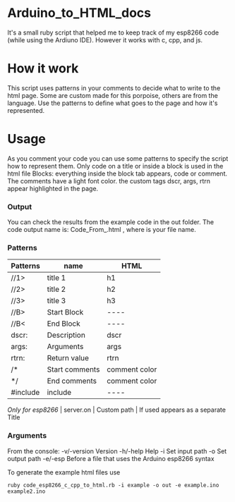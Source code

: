 # Arduino_to_HTML_docs
It's a small ruby script that helped me to keep track of my esp8266 code (while using the Ardiuno IDE).
However it works with c, cpp, and js.

# How it work
This script uses patterns in your comments to decide what to write to the html page. Some are custom made for this porpoise, others are from the language.
Use the patterns to define what goes to the page and how it's represented.

# Usage
As you comment your code you can use some patterns to specify the script how to represent them.
Only code on a title or inside a block is used in the html file
Blocks: everything inside the block tab appears, code or comment. The comments have a light font color.
the custom tags dscr, args, rtrn appear highlighted in the page.   

### Output
You can check the results from the example code in the out folder.
The code output name is: Code_From_<file name>.html , where <file name> is your file name.

### Patterns
|Patterns   | name          | HTML
| --------- | ------------- | ------
| //1>      | title 1       |  h1
| //2>      | title 2       |  h2
| //3>      | title 3       |  h3
| //B>      | Start Block   | ----
| //B<      | End Block     | ----
| dscr:     | Description   | dscr
| args:     | Arguments     | args
| rtrn:     | Return value  | rtrn
| /*        | Start comments| comment color
| \*/        | End comments  | comment color
| \#include  | include       | ----
*Only for esp8266*
| server.on | Custom path   | If used appears as a separate Title

### Arguments
From the console:
-v/-version   Version
-h/-help      Help
-i            Set input path
-o            Set output path
-e/-esp       Before a file that uses the Arduino esp8266 syntax

To generate the example html files use
```
ruby code_esp8266_c_cpp_to_html.rb -i example -o out -e example.ino example2.ino
```
